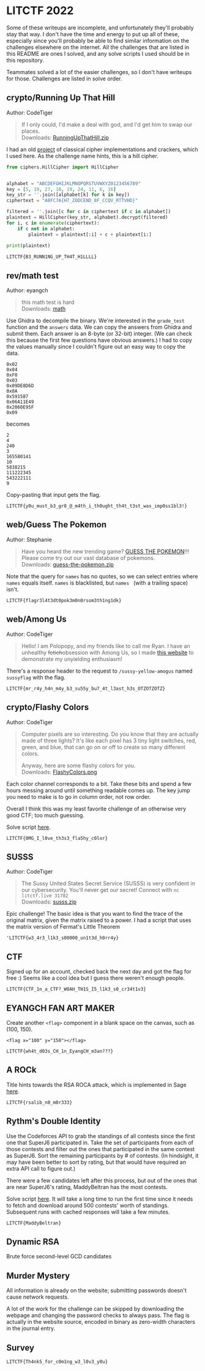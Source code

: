 # LITCTF 2022

Some of these writeups are incomplete, and unfortunately they'll probably stay that way.
I don't have the time and energy to put up all of these, especially since you'll probably be able to find similar information on the challenges elsewhere on the internet.
All the challenges that are listed in this README are ones I solved, and any solve scripts I used should be in this repository.

Teammates solved a lot of the easier challenges, so I don't have writeups for those.
Challenges are listed in solve order.

## crypto/Running Up That Hill
Author: CodeTiger
> If I only could, I'd make a deal with god, and I'd get him to swap our places.<br>
> Downloads: [RunningUpThatHill.zip](https://drive.google.com/uc?export=download&id=17IAxOBN1G5POQ9wwZ4rpd0hY_ayfCJFi)

I had an old [project](https://github.com/qpwoeirut/ClassicalCipherCrackers) of classical cipher implementations and crackers, which I used here.
As the challenge name hints, this is a hill cipher.

```python
from ciphers.HillCipher import HillCipher


alphabet = "ABCDEFGHIJKLMNOPQRSTUVWXYZ0123456789"
key = [5, 19, 27, 10, 19, 24, 11, 6, 16]
key_str = ''.join([alphabet[k] for k in key])
ciphertext = "A8FC7A{H7_ZODCEND_8F_CCQV_RTTVHD}"

filtered = ''.join([c for c in ciphertext if c in alphabet])
plaintext = HillCipher(key_str, alphabet).decrypt(filtered)
for i, c in enumerate(ciphertext):
    if c not in alphabet:
        plaintext = plaintext[:i] + c + plaintext[i:]
        
print(plaintext)
```

`LITCTF{B3_RUNN1NG_UP_TH4T_H1LLLL}`


## rev/math test
Author: eyangch
> this math test is hard<br>
> Downloads: [math](https://drive.google.com/uc?export=download&id=1jGE3v40Xk3-Fq2GsnGvwzU8prZEoL3Iz)

Use Ghidra to decompile the binary.
We're interested in the `grade_test` function and the `answers` data.
We can copy the answers from Ghidra and submit them.
Each answer is an 8-byte (or 32-bit) integer. (We can check this because the first few questions have obvious answers.)
I had to copy the values manually since I couldn't figure out an easy way to copy the data.

```
0x02
0x04
0xF0
0x03
0x09DE8D6D
0x0A
0x591587
0x06A11E49
0x2060E95F
0x09
```
becomes
```
2
4
240
3
165580141
10
5838215
111222345
543222111
9
```

Copy-pasting that input gets the flag.

`LITCTF{y0u_must_b3_gr8_@_m4th_i_th0ught_th4t_t3st_was_imp0ss1bl3!}`


## web/Guess The Pokemon
Author: Stephanie
> Have you heard the new trending game? [GUESS THE POKEMON](http://litctf.live:31772/)!!! Please come try out our vast database of pokemons.<br>
> Downloads: [guess-the-pokemon.zip](https://drive.google.com/uc?export=download&id=1_NkoqdEGrYelVcKjVOVOJ0GmlBMxyXUs)

Note that the query for `names` has no quotes, so we can select entries where `names` equals itself.
`names` is blacklisted, but `names ` (with a trailing space) isn't.

`LITCTF{flagr3l4t3dt0pok3m0n0rsom3th1ng1dk}`


## web/Among Us
Author: CodeTiger
> Hello! I am Polopopy, and my friends like to call me Ryan. I have an unhealthy <strike>fetich</strike>obsession with Among Us, so I made [this website](http://litctf.live:31779/) to demonstrate my unyielding enthusiasm!

There's a response header to the request to `/sussy-yellow-amogus` named `sussyflag` with the flag.

`LITCTF{mr_r4y_h4n_m4y_b3_su55y_bu7_4t_l3ast_h3s_OTZOTZOTZ}`


## crypto/Flashy Colors
Author: CodeTiger
> Computer pixels are so interesting. Do you know that they are actually made of three lights? It's like each pixel has 3 tiny light switches, red, green, and blue, that can go on or off to create so many different colors.
> 
> Anyway, here are some flashy colors for you.<br>
> Downloads: [FlashyColors.png](https://drive.google.com/uc?export=download&id=1X7PMv0vi-Cp_xKzYeFd_wxxPGY373jgz)

Each color channel corresponds to a bit.
Take these bits and spend a few hours messing around until something readable comes up.
The key jump you need to make is to go in column order, not row order.

Overall I think this was my least favorite challenge of an otherwise very good CTF; too much guessing.

Solve script [here](/LITCTF/2022/crypto/FlashyColors/solve_flashy_colors.py).

`LITCTF{0MG_I_l0ve_th3s3_fla5hy_c0lor}`


## SUSSS
Author: CodeTiger
> The Sussy United States Secret Service (SUSSS) is very confident in our cybersecurity. You'll never get our secret! Connect with `nc litctf.live 31782`<br>
> Downloads: [susss.zip](https://drive.google.com/uc?export=download&id=1adVDeOOmOBXjmwZ0U1pvBtPuiiHyB_kn)

Epic challenge!
The basic idea is that you want to find the trace of the original matrix, given the matrix raised to a power.
I had a script that uses the matrix version of Fermat's Little Theorem

`'LITCTF{w3_4r3_l1k3_s00000_un1t3d_h0rr4y}`

## CTF

Signed up for an account, checked back the next day and got the flag for free :)
Seems like a cool idea but I guess there weren't enough people.

`LITCTF{CTF_1n_a_CTF?_W0AH_TH1S_I5_l1k3_s0_cr34t1v3}`


## EYANGCH FAN ART MAKER
Create another `<flag>` component in a blank space on the canvas, such as (100, 150).

`<flag x="100" y="150"></flag>`

`LITCTF{wh4t_d03s_CH_1n_EyangCH_m3an???}`


## A ROCk
Title hints towards the RSA ROCA attack, which is implemented in Sage [here](https://github.com/FlorianPicca/ROCA).

`LITCTF{rsalib_n0_m0r333}`


## Rythm's Double Identity

Use the Codeforces API to grab the standings of all contests since the first one that SuperJ6 participated in.
Take the set of participants from each of those contests and filter out the ones that participated in the same contest as SuperJ6.
Sort the remaining participants by # of contests.
(In hindsight, it may have been better to sort by rating, but that would have required an extra API call to figure out.)

There were a few candidates left after this process, but out of the ones that are near SuperJ6's rating, MaddyBeltran has the most contests.

Solve script [here](/LITCTF/2022/misc/RythmsDoubleIdentity/solve_rythms_double_identity.py).
It will take a long time to run the first time since it needs to fetch and download around 500 contests' worth of standings.
Subsequent runs with cached responses will take a few minutes.

`LITCTF{MaddyBeltran}`


## Dynamic RSA
Brute force second-level GCD candidates

## Murder Mystery
All information is already on the website; submitting passwords doesn't cause network requests.

A lot of the work for the challenge can be skipped by downloading the webpage and changing the password checks to always pass.
The flag is actually in the website source, encoded in binary as zero-width characters in the journal entry.


## Survey

`LITCTF{Th4nk5_for_c0m1ng_w3_l0v3_y0u}`
